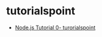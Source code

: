 # tutorialspoint

- <a href="https://www.tutorialspoint.com/nodejs/index.htm:w">Node.js Tutorial 0- turorialspoint</a>





